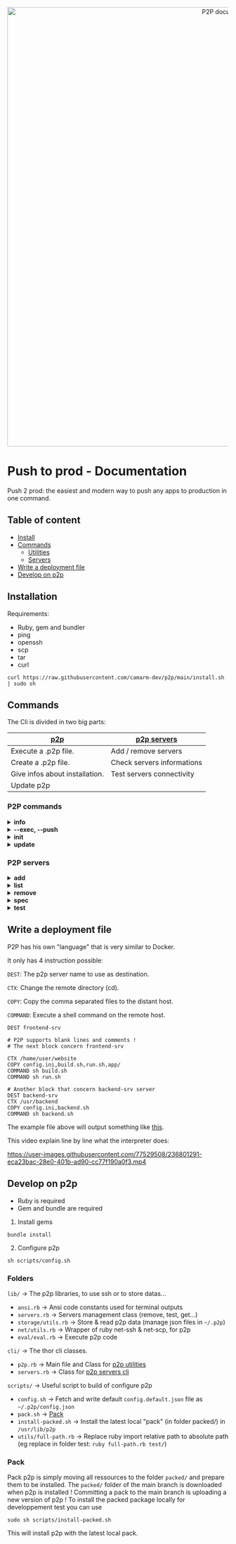 <p align="center">

<img width="1000" src=".github/documentation.png" alt="P2P documentation">

# Push to prod - Documentation
Push 2 prod: the easiest and modern way to push any apps to production in one command.

</p>

## Table of content
- [Install](#installation)
- [Commands](#commands)
  - [Utilities](#p2p-commands)
  - [Servers](#p2p-servers)
- [Write a deployment file](#write-a-deployment-file)
- [Develop on p2p](#develop-on-p2p)

## Installation
Requirements:
- Ruby, gem and bundler
- ping
- openssh
- scp
- tar
- curl
```shell
curl https://raw.githubusercontent.com/camarm-dev/p2p/main/install.sh | sudo sh
```

## Commands

The Cli is divided in two big parts:

| [p2p](#p2p-commands)           | [p2p servers](#p2p-servers) |
|--------------------------------|-----------------------------|
| Execute a .p2p file.           | Add / remove servers        |
| Create a .p2p file.            | Check servers informations  |
| Give infos about installation. | Test servers connectivity   |
| Update p2p                     |                             |

### P2P commands


<details>

<summary><b>info</b></summary>

aliases: `-v, --version, version`
```shell
$~ p2p info
 Installed path: /usr/lib/p2p/cli/p2p.rb
 Version: 0.0.0
 Changelog: P2P V0.1.6 now includes `p2p init`, a command to easily create a .p2p file and changelog !
```
>Gives version and installation path.

</details>


<details>

<summary><b>--exec, --push</b></summary>

#### Execute deployment

See also: [Write a deployment file](#write-a-deployment-file)

arguments: `--file`, choose the p2p file to execute (**optional**, **default**: .p2p)


aliases: `-e, -p`
 ```shell
 $~ p2p -e
Connecting to rpi ᯤ✔️
  - Moving to /home/robert/Projects 📂✔️
  - Executing `mkdir -p test` 💥✖️
    -> Please note that P2P have problems with `mkdir` command 📂✖️
  - Moving to test 📂✔️
  - Executing `ls` 💥✔️
   -> main.py
  - Copying examples/main.py 📎✔️
  - Executing `python3 mai.py` 💥✖️
   -> python3: can't open file 'mai.py': [Errno 2] No such file or directory

Connecting to pve ᯤ✔️
        - Moving to /root 📂✔️
        - Executing `whoami` 💥✔️
           -> root
```
>Execute the .p2p file.

</details>


<details>

<summary><b>init</b></summary>

arguments: `--server`, choose server to use (**required**)

See also: [Write a deployment file](#write-a-deployment-file)

 ```shell
$~ p2p init --server rpi
  Connecting to rpi... Type "close" to exit and "abort" to abort.
  robert@192.168.1.167:/home/robert $ close
  .p2p file successfully generated ✅
```
>Create a .p2p file by saving every command you type.

</details>


<details>

<summary><b>update</b></summary>

arguments: `--version`, choose the p2p version to install (can be both of downgrade or upgrade) (**optional**, **default**: latest)

 ```shell
 $~ p2p update
 [...]
 P2P successfully updated ! Execute p2p info to see installed version
```
>Install the latest p2p version.

</details>


### P2P servers


<details>

<summary><b>add</b></summary>

```shell
 $~ p2p servers add
 Complete the following wizard to add a p2p server:
 Enter server hostname (e.g 45.67.89.67, server.domain.com) >>> 
```
>Add a p2p server, by following a wizard

</details>


<details>

<summary><b>list</b></summary>

```shell
 $~ p2p servers list
Registered servers:
pve             -       root@192.168.1.x
rpi             -       user@192.168.1.x
planteqr        -       root@192.168.1.x
```
>List p2p servers

</details>


<details>

<summary><b>remove <server></b></summary>

```shell
 $~ p2p servers remove pve
Server successfully deleted ✅
```
>Remove p2p server named <server>

</details>


<details>

<summary><b>spec <server></b></summary>

```shell
 $~ p2p servers spec pve
Specs of 'pve':
hostname:          192.168.1.x
user:              root
port:              22
require_password:  false
name:              pve
```
>Show specifications of p2p server named <server>

</details>


<details>

<summary><b>test <server></b></summary>

```shell
 $~ p2p servers test pve
Testing 'pve':
Server 'pve' has been tested successfully. ✅
```
>Test the connectivity of the p2p server named <server>

</details>


## Write a deployment file
P2P has his own "language" that is very similar to Docker.

It only has 4 instruction possible:

`DEST`:    The p2p server name to use as destination.

`CTX`:     Change the remote directory (cd).

`COPY`:    Copy the comma separated files to the distant host.

`COMMAND`: Execute a shell command on the remote host.

```
DEST frontend-srv

# P2P supports blank lines and comments !
# The next block concern frontend-srv

CTX /home/user/website
COPY config.ini,build.sh,run.sh,app/
COMMAND sh build.sh
COMMAND sh run.sh

# Another block that concern backend-srv server
DEST backend-srv
CTX /usr/backend
COPY config.ini,backend.sh
COMMAND sh backend.sh
```
The example file above will output something like [this](#execute-deployment).

This video explain line by line what the interpreter does:


https://user-images.githubusercontent.com/77529508/236801291-eca23bac-28e0-401b-ad90-cc77f190a0f3.mp4


## Develop on p2p

- Ruby is required
- Gem and bundle are required
1. Install gems
```shell
bundle install
```
2. Configure p2p
```shell
sh scripts/config.sh
```

### Folders
`lib/` -> The p2p libraries, to use ssh or to store datas...
  - `ansi.rb` -> Ansi code constants used for terminal outputs
  - `servers.rb` -> Servers management class (remove, test, get...)
  - `storage/utils.rb` -> Store & read p2p data (manage json files in `~/.p2p`)
  - `net/utils.rb` -> Wrapper of ruby net-ssh & net-scp, for p2p
  - `eval/eval.rb` -> Execute p2p code

`cli/` -> The thor cli classes.
  - `p2p.rb` -> Main file and Class for [p2p utilities](#p2p-commands)
  - `servers.rb` -> Class for [p2p servers cli](#p2p-servers)

`scripts/` -> Useful script to build of configure p2p
  - `config.sh` -> Fetch and write default `config.default.json` file as `~/.p2p/config.json`
  - `pack.sh` -> [Pack](#pack)
  - `install-packed.sh` -> Install the latest local "pack" (in folder packed/) in `/usr/lib/p2p`
  - `utils/full-path.rb` -> Replace ruby import relative path to absolute path (eg replace in folder test: `ruby full-path.rb test/`)

### Pack
Pack p2p is simply moving all ressources to the folder `packed/` and prepare them to be installed.
The `packed/` folder of the main branch is downloaded when p2p is installed !
Committing a pack to the main branch is uploading a new version of p2p !
To install the packed package locally for developpement test you can use
```shell
sudo sh scripts/install-packed.sh
```
This will install p2p with the latest local pack.


